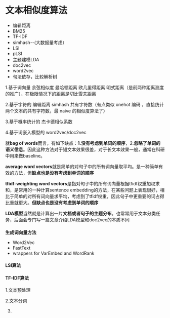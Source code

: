 # 文本相似度算法

- 编辑距离
- BM25
- TF-IDF
- simhash--(大数据量考虑）
- LSI
- pLSI
- 主题建模LDA
- doc2vec
- word2vec
- 句法依存，比较解析树



1.基于词向量
余弦相似度
曼哈顿距离
欧几里得距离
明式距离（是前两种距离测度的推广），在极限情况下的距离是切比雪夫距离

2.基于字符的
编辑距离
simhash
共有字符数（有点类似 onehot 编码 ，直接统计两个文本的共有字符数，最 naive 的相似度算法了）

3.基于概率统计的
杰卡德相似系数

4.基于词嵌入模型的
word2vec/doc2vec



就**bag of words**而言，有如下缺点：**1.没有考虑到单词的顺序**，2.**忽略了单词的语义信息**。因此这种方法对于短文本效果很差，对于长文本效果一般，通常在科研中用来做baseline。

**average word vectors**就是简单的对句子中的所有词向量取平均。是一种简单有效的方法，但**缺点也是没有考虑到单词的顺序**

**tfidf-weighting word vectors**是指对句子中的所有词向量根据tfidf权重加权求和，是常用的一种计算sentence embedding的方法，在某些问题上表现很好，相比于简单的对所有词向量求平均，考虑到了tfidf权重，因此句子中更重要的词占得比重就更大。**但缺点也是没有考虑到单词的顺序**

**LDA模型**当然就是计算出一片**文档或者句子的主题分布**。也常常用于文本分类任务，后面会专门写一篇文章介绍LDA模型和doc2vec的本质不同



#### 





**生成词向量方法**

- Word2Vec
- FastText
- wrappers for VarEmbed and WordRank

#### LSI算法



#### TF-IDF算法

1.文本预处理

2.文本分词

3.



